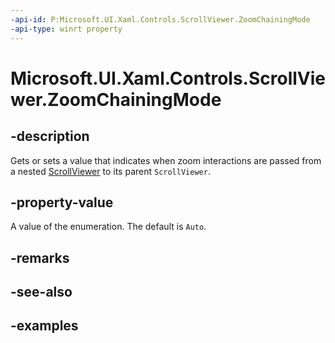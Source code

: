 ```yaml
---
-api-id: P:Microsoft.UI.Xaml.Controls.ScrollViewer.ZoomChainingMode
-api-type: winrt property
---
```


# Microsoft.UI.Xaml.Controls.ScrollViewer.ZoomChainingMode

<!--
public Microsoft.UI.Xaml.Controls.ChainingMode ZoomChainingMode { get; set; }
-->

## -description

Gets or sets a value that indicates when zoom interactions are passed from a nested [ScrollViewer](scrollviewer.md) to its parent `ScrollViewer`.

## -property-value

A value of the enumeration. The default is `Auto`.

## -remarks

## -see-also

## -examples

